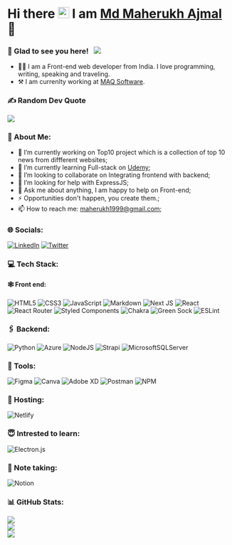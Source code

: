 # Hi there <img src="https://media.giphy.com/media/hvRJCLFzcasrR4ia7z/giphy.gif" width="25px"> I am <a href="https://gkassym.netlify.app" target="_blank"> Md Maherukh Ajmal</a>  🙌

### 🙈 Glad to see you here! &nbsp; [![](https://visitcount.itsvg.in/api?id=Maherukh&icon=1&color=0)](https://visitcount.itsvg.in)

- 👨‍💻 I am a Front-end web developer from India. I love programming, writing, speaking and traveling.
- ⚒️ I am currenlty working at [MAQ Software](https://maqsoftware.com/).


### ✍️ Random Dev Quote
![](https://quotes-github-readme.vercel.app/api?type=horizontal&theme=radical)

### 💫 About Me:
- 🔭 I’m currently working on Top10 project which is a collection of top 10 news from diffferent websites;<br>
- 🌱 I’m currently learning Full-stack on [Udemy](https://udemy.com/);<br>
- 👯 I’m looking to collaborate on Integrating frontend with backend;<br>
- 🤔 I’m looking for help with ExpressJS;<br>
- 💬 Ask me about anything, I am happy to help on Front-end;<br>
- ⚡ Opportunities don't happen, you create them.;<br>
- 📫 How to reach me: maherukh1999@gmail.com;

### 🌐 Socials:
[![LinkedIn](https://img.shields.io/badge/LinkedIn-%230077B5.svg?logo=linkedin&logoColor=white)](https://linkedin.com/in/https://www.linkedin.com/in/m-ajmal/) 
[![Twitter](https://img.shields.io/badge/Twitter-%231DA1F2.svg?logo=Twitter&logoColor=white)](https://twitter.com/https://twitter.com/ajmal_maherukh) 

### 💻 Tech Stack:
#### 🕸️ Front end: 
![HTML5](https://img.shields.io/badge/html5-%23E34F26.svg?style=flat&logo=html5&logoColor=white) 
![CSS3](https://img.shields.io/badge/css3-%231572B6.svg?style=flat&logo=css3&logoColor=white) 
![JavaScript](https://img.shields.io/badge/javascript-%23323330.svg?style=flat&logo=javascript&logoColor=%23F7DF1E) 
![Markdown](https://img.shields.io/badge/markdown-%23000000.svg?style=flat&logo=markdown&logoColor=white)
![Next JS](https://img.shields.io/badge/Next-black?style=flat&logo=next.js&logoColor=white) 
![React](https://img.shields.io/badge/react-%2320232a.svg?style=flat&logo=react&logoColor=%2361DAFB) 
![React Router](https://img.shields.io/badge/React_Router-CA4245?style=flat&logo=react-router&logoColor=white) 
![Styled Components](https://img.shields.io/badge/styled--components-DB7093?style=flat&logo=styled-components&logoColor=white)
![Chakra](https://img.shields.io/badge/chakra-%234ED1C5.svg?style=flat&logo=chakraui&logoColor=white)
![Green Sock](https://img.shields.io/badge/green%20sock-88CE02?style=flat&logo=greensock&logoColor=white) 
![ESLint](https://img.shields.io/badge/ESLint-4B3263?style=flat&logo=eslint&logoColor=white)

### 🖇️ Backend:
![Python](https://img.shields.io/badge/python-3670A0?style=flat&logo=python&logoColor=ffdd54) 
![Azure](https://img.shields.io/badge/azure-%230072C6.svg?style=flat&logo=azure-devops&logoColor=white) 
![NodeJS](https://img.shields.io/badge/node.js-6DA55F?style=flat&logo=node.js&logoColor=white) 
![Strapi](https://img.shields.io/badge/strapi-%232E7EEA.svg?style=flat&logo=strapi&logoColor=white) 
![MicrosoftSQLServer](https://img.shields.io/badge/Microsoft%20SQL%20Sever-CC2927?style=flat&logo=microsoft%20sql%20server&logoColor=white) 	

### 🔨 Tools:
![Figma](https://img.shields.io/badge/figma-%23F24E1E.svg?style=flat&logo=figma&logoColor=white) 
![Canva](https://img.shields.io/badge/Canva-%2300C4CC.svg?style=flat&logo=Canva&logoColor=white) 
![Adobe XD](https://img.shields.io/badge/Adobe%20XD-470137?style=flat&logo=Adobe%20XD&logoColor=#FF61F6) 
![Postman](https://img.shields.io/badge/Postman-FF6C37?style=flat&logo=postman&logoColor=white) 
![NPM](https://img.shields.io/badge/NPM-%23000000.svg?style=flat&logo=npm&logoColor=white) 

### 🛫 Hosting:
![Netlify](https://img.shields.io/badge/netlify-%23000000.svg?style=flat&logo=netlify&logoColor=#00C7B7) 

### 😇 Intrested to learn: 
![Electron.js](https://img.shields.io/badge/Electron-191970?style=flat&logo=Electron&logoColor=white) 

### 📝 Note taking:
![Notion](https://img.shields.io/badge/Notion-%23000000.svg?style=flat&logo=notion&logoColor=white) 

### 📊 GitHub Stats:
![](https://github-readme-stats.vercel.app/api?username=Maherukh&theme=dark&hide_border=false&include_all_commits=true&count_private=true)<br/>
![](https://github-readme-streak-stats.herokuapp.com/?user=Maherukh&theme=dark&hide_border=false)<br/>
![](https://github-readme-stats.vercel.app/api/top-langs/?username=Maherukh&theme=dark&hide_border=false&include_all_commits=true&count_private=true&layout=compact)
